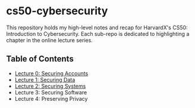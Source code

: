 # cs50-cybersecurity
This repository holds my high-level notes and recap for HarvardX's CS50: Introduction to Cybersecurity. Each sub-repo is dedicated to highlighting a chapter in the online lecture series.

## Table of Contents
- [Lecture 0: Securing Accounts](https://github.com/chan2git/cs50-cybersecurity/tree/main/lecture0-securing-accounts)
- [Lecture 1: Securing Data](https://github.com/chan2git/cs50-cybersecurity/tree/main/lecture1-securing-data)
- [Lecture 2: Securing Systems](https://github.com/chan2git/cs50-cybersecurity/tree/main/lecture2-securing-systems)
- Lecture 3: Securing Software
- Lecture 4: Preserving Privacy
